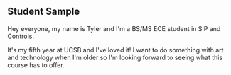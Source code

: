 ## Student Sample

Hey everyone, my name is Tyler and I'm a BS/MS ECE student in SIP and Controls. 

It's my fifth year at UCSB and I've loved it! I want to do something with art and technology when I'm older so I'm looking forward to seeing what this course has to offer.
